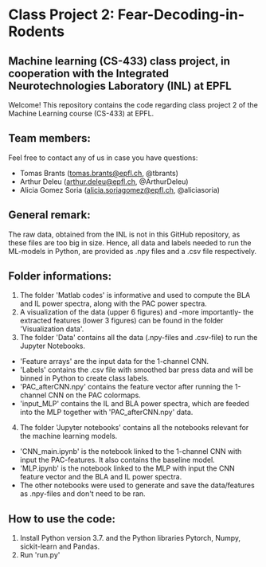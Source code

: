# Class Project 2: Fear-Decoding-in-Rodents
## Machine learning (CS-433) class project, in cooperation with the Integrated Neurotechnologies Laboratory (INL) at EPFL
Welcome! This repository contains the code regarding class project 2 of the Machine Learning course (CS-433) at EPFL.
## Team members:
Feel free to contact any of us in case you have questions:
 * Tomas Brants (tomas.brants@epfl.ch, @tbrants)
 * Arthur Deleu (arthur.deleu@epfl.ch, @ArthurDeleu)
 * Alicia Gomez Soria (alicia.soriagomez@epfl.ch, @aliciasoria)

## General remark:
The raw data, obtained from the INL is not in this GitHub repository, as these files are too big in size. Hence, all data and labels needed to run the ML-models in Python, are provided as .npy files and a .csv file respectively.

## Folder informations:
1) The folder 'Matlab codes' is informative and used to compute the BLA and IL power spectra, along with the PAC power spectra.
2) A visualization of the data (upper 6 figures) and -more importantly- the extracted features (lower 3 figures) can be found in the folder 'Visualization data'.
3) The folder 'Data' contains all the data (.npy-files and .csv-file) to run the Jupyter Notebooks.
  * 'Feature arrays' are the input data for the 1-channel CNN.
  * 'Labels' contains the .csv file with smoothed bar press data and will be binned in Python to create class labels.
  * 'PAC_afterCNN.npy' contains the feature vector after running the 1-channel CNN on the PAC colormaps.
  * 'input_MLP' contains the IL and BLA power spectra, which are feeded into the MLP together with 'PAC_afterCNN.npy' data.
4) The folder 'Jupyter notebooks' contains all the notebooks relevant for the machine learning models.
  * 'CNN_main.ipynb' is the notebook linked to the 1-channel CNN with input the PAC-features. It also contains the baseline model.
  * 'MLP.ipynb' is the notebook linked to the MLP with input the CNN feature vector and the BLA and IL power spectra.
  * The other notebooks were used to generate and save the data/features as .npy-files and don't need to be ran.

## How to use the code:
1) Install Python version 3.7. and the Python libraries Pytorch, Numpy, sickit-learn and Pandas.
2) Run 'run.py'
